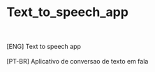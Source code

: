# Text_to_speech_app
<br>
<br>
[ENG] Text to speech app
<br>
<br>
[PT-BR] Aplicativo de conversao de texto em fala
